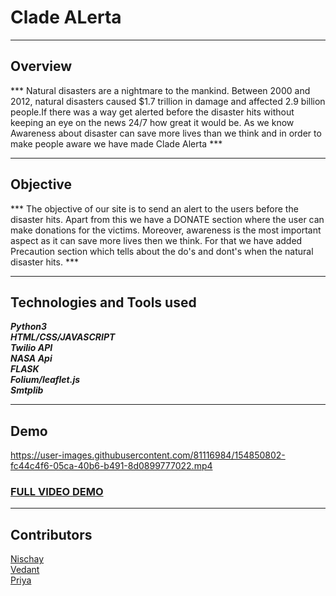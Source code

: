 # Clade ALerta
___
## Overview
*** Natural disasters are a nightmare to the mankind. Between 2000 and 2012, natural disasters caused $1.7 trillion in damage and affected 2.9 billion people.If there was a way get alerted before the disaster hits without keeping an eye on the news 24/7 how great it would be. As we know Awareness about disaster can save more lives than we think and in order to make people aware we have made Clade Alerta ***
___
## Objective
*** The objective of our site is to send an alert to the users before the disaster hits. Apart from this we have a DONATE section where the user can make donations for the victims. Moreover, awareness is the most important aspect as it can save more lives then we think. For that we have added Precaution section which tells about the do's and dont's when the natural disaster hits. ***
___
## Technologies and Tools used

***_Python3_***
</br>
***_HTML/CSS/JAVASCRIPT_***
</br>
***_Twilio API_***
</br>
***_NASA Api_***
</br>
***_FLASK_***
</br>
***_Folium/leaflet.js_***
</br>
***_Smtplib_***
</br>
___
## Demo

https://user-images.githubusercontent.com/81116984/154850802-fc44c4f6-05ca-40b6-b491-8d0899777022.mp4

### [FULL VIDEO DEMO](https://youtu.be/aar0NRvNi-8)
___
## Contributors
[Nischay](https://github.com/NischayGoyal1)
</br>
[Vedant](https://github.com/VedantSharma11)
</br>
[Priya](https://github.com/Priiyaa)
</br>
